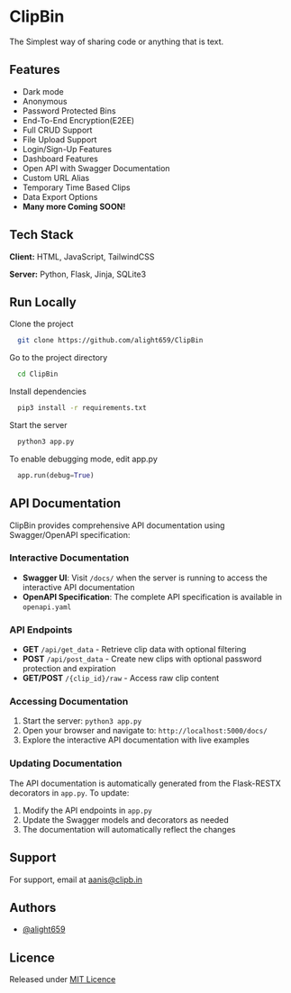 
# ClipBin

The Simplest way of sharing code or anything that is text.

## Features

- Dark mode
- Anonymous
- Password Protected Bins
- End-To-End Encryption(E2EE)
- Full CRUD Support
- File Upload Support
- Login/Sign-Up Features
- Dashboard Features
- Open API with Swagger Documentation
- Custom URL Alias
- Temporary Time Based Clips
- Data Export Options
- **Many more Coming SOON!**


## Tech Stack

**Client:** HTML, JavaScript, TailwindCSS

**Server:** Python, Flask, Jinja, SQLite3


## Run Locally

Clone the project

```bash
  git clone https://github.com/alight659/ClipBin
```

Go to the project directory

```bash
  cd ClipBin
```

Install dependencies

```bash
  pip3 install -r requirements.txt
```

Start the server

```bash
  python3 app.py
```

To enable debugging mode, edit app.py

```python
  app.run(debug=True)
```

## API Documentation

ClipBin provides comprehensive API documentation using Swagger/OpenAPI specification:

### Interactive Documentation
- **Swagger UI**: Visit `/docs/` when the server is running to access the interactive API documentation
- **OpenAPI Specification**: The complete API specification is available in `openapi.yaml`

### API Endpoints
- **GET** `/api/get_data` - Retrieve clip data with optional filtering
- **POST** `/api/post_data` - Create new clips with optional password protection and expiration
- **GET/POST** `/{clip_id}/raw` - Access raw clip content

### Accessing Documentation
1. Start the server: `python3 app.py`
2. Open your browser and navigate to: `http://localhost:5000/docs/`
3. Explore the interactive API documentation with live examples

### Updating Documentation
The API documentation is automatically generated from the Flask-RESTX decorators in `app.py`. To update:
1. Modify the API endpoints in `app.py`
2. Update the Swagger models and decorators as needed
3. The documentation will automatically reflect the changes

## Support

For support, email at [aanis@clipb.in](mailto:aanis@clipb.in)


## Authors

- [@alight659](https://www.github.com/alight659)

## Licence
Released under [MIT Licence](https://github.com/alight659/ClipBin/blob/main/LICENSE)
